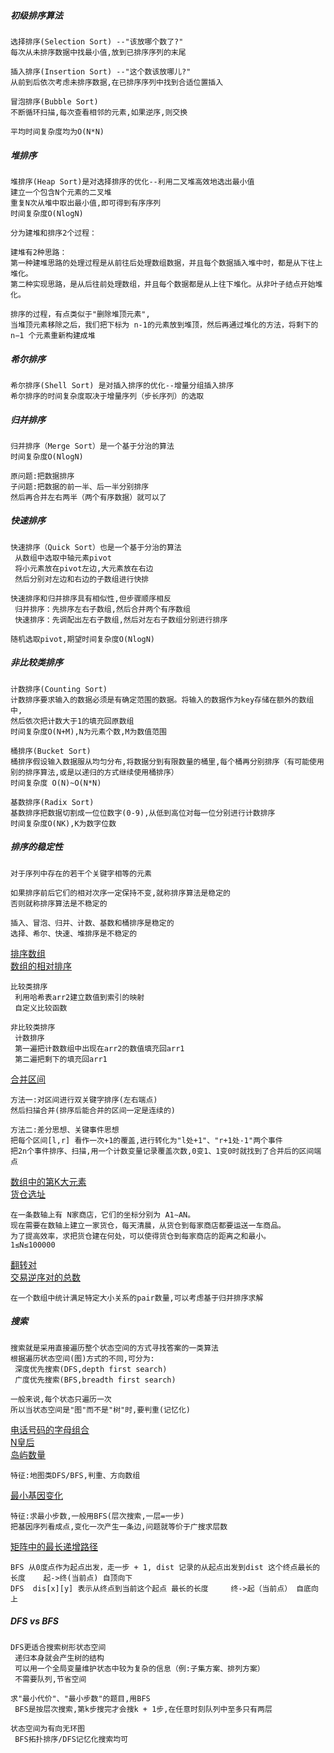 ##### 初级排序算法
```
选择排序(Selection Sort) --"该放哪个数了?"
每次从未排序数据中找最小值,放到已排序序列的末尾

插入排序(Insertion Sort) --"这个数该放哪儿?"
从前到后依次考虑未排序数据,在已排序序列中找到合适位置插入

冒泡排序(Bubble Sort)
不断循环扫描,每次查看相邻的元素,如果逆序,则交换

平均时间复杂度均为O(N*N)
```

##### 堆排序
```
堆排序(Heap Sort)是对选择排序的优化--利用二叉堆高效地选出最小值
建立一个包含N个元素的二叉堆
重复N次从堆中取出最小值,即可得到有序序列
时间复杂度O(NlogN)

分为建堆和排序2个过程：

建堆有2种思路：
第一种建堆思路的处理过程是从前往后处理数组数据，并且每个数据插入堆中时，都是从下往上堆化。
第二种实现思路，是从后往前处理数组，并且每个数据都是从上往下堆化。从非叶子结点开始堆化。

排序的过程，有点类似于"删除堆顶元素",
当堆顶元素移除之后，我们把下标为 n-1的元素放到堆顶，然后再通过堆化的方法，将剩下的 n−1 个元素重新构建成堆
```

##### 希尔排序
```
希尔排序(Shell Sort) 是对插入排序的优化--增量分组插入排序
希尔排序的时间复杂度取决于增量序列（步长序列）的选取
```

##### 归并排序
```
归并排序（Merge Sort）是一个基于分治的算法
时间复杂度O(NlogN)

原问题:把数据排序
子问题:把数据的前一半、后一半分别排序
然后再合并左右两半（两个有序数据）就可以了
```

##### 快速排序
```
快速排序（Quick Sort）也是一个基于分治的算法
 从数组中选取中轴元素pivot
 将小元素放在pivot左边,大元素放在右边
 然后分别对左边和右边的子数组进行快排

快速排序和归并排序具有相似性,但步骤顺序相反
 归并排序：先排序左右子数组,然后合并两个有序数组
 快速排序：先调配出左右子数组,然后对左右子数组分别进行排序
 
随机选取pivot,期望时间复杂度O(NlogN) 
```

##### 非比较类排序
```
计数排序(Counting Sort)
计数排序要求输入的数据必须是有确定范围的数据。将输入的数据作为key存储在额外的数组中,
然后依次把计数大于1的填充回原数组
时间复杂度O(N+M),N为元素个数,M为数值范围

桶排序(Bucket Sort)
桶排序假设输入数据服从均匀分布,将数据分到有限数量的桶里,每个桶再分别排序（有可能使用别的排序算法,或是以递归的方式继续使用桶排序）
时间复杂度 O(N)~O(N*N)

基数排序(Radix Sort)
基数排序把数据切割成一位位数字(0-9),从低到高位对每一位分别进行计数排序
时间复杂度O(NK),K为数字位数
```

##### 排序的稳定性
```
对于序列中存在的若干个关键字相等的元素

如果排序前后它们的相对次序一定保持不变,就称排序算法是稳定的
否则就称排序算法是不稳定的

插入、冒泡、归并、计数、基数和桶排序是稳定的
选择、希尔、快速、堆排序是不稳定的
```

[排序数组](https://leetcode.cn/problems/sort-an-array/description/)<br/>
[数组的相对排序](https://leetcode.cn/problems/relative-sort-array/)<br/>
```
比较类排序
 利用哈希表arr2建立数值到索引的映射
 自定义比较函数

非比较类排序
 计数排序
 第一遍把计数数组中出现在arr2的数值填充回arr1
 第二遍把剩下的填充回arr1
```
[合并区间](https://leetcode.cn/problems/merge-intervals/description/)<br/>
```
方法一:对区间进行双关键字排序(左右端点)
然后扫描合并(排序后能合并的区间一定是连续的)

方法二:差分思想、关键事件思想
把每个区间[l,r] 看作一次+1的覆盖,进行转化为"l处+1"、"r+1处-1"两个事件
把2n个事件排序、扫描,用一个计数变量记录覆盖次数,0变1、1变0时就找到了合并后的区间端点
```
[数组中的第K大元素](https://leetcode.cn/problems/kth-largest-element-in-an-array/description/)<br/>
[货仓选址](https://www.acwing.com/problem/content/description/106/)<br/>
```
在一条数轴上有 N家商店，它们的坐标分别为 A1∼AN。
现在需要在数轴上建立一家货仓，每天清晨，从货仓到每家商店都要运送一车商品。
为了提高效率，求把货仓建在何处，可以使得货仓到每家商店的距离之和最小。
1≤N≤100000
```
[翻转对](https://leetcode-cn.com/problems/reverse-pairs/)<br/>
[交易逆序对的总数](https://leetcode.cn/problems/shu-zu-zhong-de-ni-xu-dui-lcof/description/)<br/>
```
在一个数组中统计满足特定大小关系的pair数量,可以考虑基于归并排序求解
```

##### 搜索
```
搜索就是采用直接遍历整个状态空间的方式寻找答案的一类算法
根据遍历状态空间(图)方式的不同,可分为:
 深度优先搜索(DFS,depth first search)
 广度优先搜索(BFS,breadth first search)
 
一般来说,每个状态只遍历一次
所以当状态空间是"图"而不是"树"时,要判重(记忆化) 
```

[电话号码的字母组合](https://leetcode.cn/problems/letter-combinations-of-a-phone-number/description/)<br/>
[N皇后](https://leetcode.cn/problems/n-queens/description/)<br/>
[岛屿数量](https://leetcode.cn/problems/number-of-islands/description/)<br/>
```
特征:地图类DFS/BFS,判重、方向数组
```
[最小基因变化](https://leetcode.cn/problems/minimum-genetic-mutation/description/)<br/>
```
特征:求最小步数,一般用BFS(层次搜索,一层=一步)
把基因序列看成点,变化一次产生一条边,问题就等价于广搜求层数
```
[矩阵中的最长递增路径](https://leetcode.cn/problems/longest-increasing-path-in-a-matrix/description/)<br/>
```
BFS 从0度点作为起点出发，走一步 + 1, dist 记录的从起点出发到dist 这个终点最长的长度    起->终(当前点) 自顶向下 
DFS  dis[x][y] 表示从终点到当前这个起点 最长的长度     终->起（当前点） 自底向上 
```

##### DFS vs BFS
```
DFS更适合搜索树形状态空间
 递归本身就会产生树的结构
 可以用一个全局变量维护状态中较为复杂的信息（例:子集方案、排列方案）
 不需要队列,节省空间

求"最小代价"、"最小步数"的题目,用BFS
 BFS是按层次搜索,第k步搜完才会搜k + 1步,在任意时刻队列中至多只有两层
 
状态空间为有向无环图
 BFS拓扑排序/DFS记忆化搜索均可   
```
